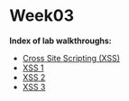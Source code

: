 # Week03
**Index of lab walkthroughs:**

* [Cross Site Scripting (XSS)]
* [XSS 1]
* [XSS 2]
* [XSS 3]

[Cross Site Scripting (XSS)]: https://github.com/colton-gabertan/SecurityShepherdLabs/blob/Cross-Site-Scripting/README.md
[XSS 1]: https://github.com/colton-gabertan/SecurityShepherdLabs/blob/XSS-1/README.md
[XSS 2]: https://github.com/colton-gabertan/SecurityShepherdLabs/blob/XSS-2/README.md
[XSS 3]: https://github.com/colton-gabertan/SecurityShepherdLabs/blob/XSS-3/README.md
